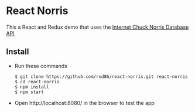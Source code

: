 # React Norris

This a React and Redux demo that uses the [Internet Chuck Norris Database API](http://www.icndb.com/api/)

## Install

* Run these commands

    ```
    $ git clone https://github.com/rod86/react-norris.git react-norris
    $ cd react-norris
    $ npm install
    $ npm start
    ```

* Open http://localhost:8080/ in the browser to test the app
